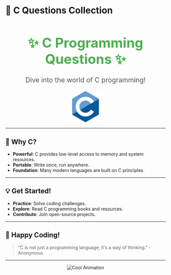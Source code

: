 # 🐍 C Questions Collection

<div align="center">
  <h1 style="font-size: 3em; color: #4CAF50;">✨ C Programming Questions ✨</h1>
  <p style="font-size: 1.5em; color: #555;">Dive into the world of C programming!</p>
  <img src="https://raw.githubusercontent.com/devicons/devicon/master/icons/c/c-original.svg" alt="C Logo" width="100" height="100"/>
</div>

---

## 🚀 Why C?

- **Powerful**: C provides low-level access to memory and system resources.
- **Portable**: Write once, run anywhere.
- **Foundation**: Many modern languages are built on C principles.

---

## 💡 Get Started!

- **Practice**: Solve coding challenges.
- **Explore**: Read C programming books and resources.
- **Contribute**: Join open-source projects.

---

## 🎉 Happy Coding!

> "C is not just a programming language; it's a way of thinking." - Anonymous

---

<div align="center">
  <img src="https://media.giphy.com/media/bGgsc5mWoryfgKBx1u/giphy.gif?cid=790b7611alwkf5pfvgly05atvw95hx8pc91wnbpjgdbwsypt&ep=v1_gifs_search&rid=giphy.gif&ct=g" alt="Cool Animation" style="width: 50%; max-width: 300px;"/>
</div>
